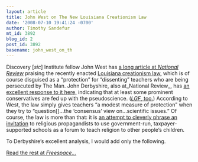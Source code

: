 ```yaml
---
layout: article
title: John West on The New Louisiana Creationism Law
date: '2008-07-10 19:41:24 -0700'
author: Timothy Sandefur
mt_id: 3892
blog_id: 2
post_id: 3892
basename: john_west_on_th
---
```

Discovery \[_sic_\] Institute fellow John West has [a long article at _National Review_](http://article.nationalreview.com/?q=NjNjYTNjMTVkNmVhMmYxN2JkMWZhMzYzMGNjNzY4ZDE=) praising the recently enacted [Louisiana creationism law,](http://www.legis.state.la.us/billdata/streamdocument.asp?did=503483) which is of course disguised as a “protection” for “dissenting” teachers who are being persecuted by The Man. John Derbyshire, also at_National Review_, has [an excellent response to it here,](http://corner.nationalreview.com/post/?q=NGI0ZmZlMDVlMDM0MzVhNTcwNzA3MmYwYjY2NGM0Y2Q=) indicating that at least some prominent conservatives are fed up with the pseudoscience. ([_LGF_, too.](http://littlegreenfootballs.com/article/30596_Creationist_Propaganda_at_National_Review)) According to West, the law simply gives teachers “a modest measure of protection” when they try to “question\[\]...the ‘consensus’ view on...scientific issues.” Of course, the law is more than that: it is [an attempt to cleverly phrase an invitation](http://pandasthumb.org/archives/2008/06/analysis-of-lou.html) to religious propagandists to use government-run, taxpayer-supported schools as a forum to teach religion to other people’s children.

To Derbyshire’s excellent analysis, I would add only the following.

[Read the rest at _Freespace..._](http://sandefur.typepad.com/freespace/2008/07/john-west-on-th.html#more)
